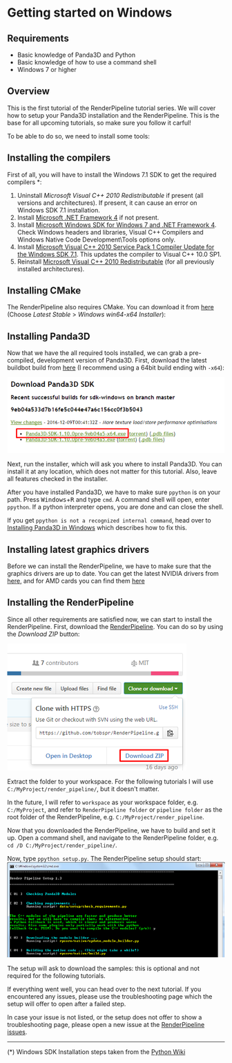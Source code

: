 # Getting started on Windows

## Requirements
- Basic knowledge of Panda3D and Python
- Basic knowledge of how to use a command shell
- Windows 7 or higher

## Overview
This is the first tutorial of the RenderPipeline tutorial series. We will cover how to
setup your Panda3D installation and the RenderPipeline.
This is the base for all upcoming tutorials, so make sure you follow it carful!

To be able to do so, we need to install some tools:

## Installing the compilers

First of all, you will have to install the Windows 7.1 SDK to get the required compilers *:

1. Uninstall *Microsoft Visual C++ 2010 Redistributable* if present
   (all versions and architectures). If present, it can cause an error on Windows SDK 7.1 installation. 
2. Install <a href="https://www.microsoft.com/download/details.aspx?id=24872" target="_blank">Microsoft .NET Framework 4</a>
   if not present. 
3. Install <a href="https://www.microsoft.com/download/details.aspx?id=8279" target="_blank">Microsoft Windows SDK for Windows 7 and .NET Framework 4</a>.
   Check Windows headers and libraries, Visual C++ Compilers and Windows Native Code Development\Tools options only. 
4. Install <a href="https://www.microsoft.com/download/details.aspx?id=4422" target="_blank">Microsoft Visual C++ 2010 Service Pack 1 Compiler Update for the Windows SDK 7.1</a>. This updates the compiler to Visual C++ 10.0 SP1. 
5. Reinstall <a href="https://www.microsoft.com/download/details.aspx?id=26999" target="_blank">Microsoft Visual C++ 2010 Redistributable</a> (for all previously installed architectures). 


## Installing CMake

The RenderPipeline also requires CMake.
You can download it from <a href="https://cmake.org/download/" target="_blank">here</a> (Choose *Latest Stable* > *Windows win64-x64 Installer*):


## Installing Panda3D

Now that we have the all required tools installed, we can grab a pre-compiled, development version of Panda3D.
First, download the latest buildbot build from <a href="http://www.panda3d.org/download.php?platform=windows&version=devel&sdk" target="_blank">here</a>
(I recommend using a 64bit build ending with `-x64`):

<img src="panda3d_download.png" alt="Panda3D Download Page" />

Next, run the installer, which will ask you where to install Panda3D.
You can install it at any location, which does not matter for this tutorial.
Also, leave all features checked in the installer.

After you have installed Panda3D, we have to make sure `ppython` is on your path. Press <kbd>Windows</kbd>+<kbd>R</kbd> and type `cmd`.
A command shell will open, enter `ppython`. If a python interpreter opens, you are done and can close the shell.

If you get `ppython is not a recognized internal command`, head over to <a href="https://www.panda3d.org/manual/index.php/Installing_Panda3D_in_Windows">Installing Panda3D in Windows</a>
which describes how to fix this.


## Installing latest graphics drivers

Before we can install the RenderPipeline, we have to make sure that the graphics drivers are up to date.
You can get the latest NVIDIA drivers from <a href="http://www.nvidia.com/download/index.aspx" target="_blank">here</a>, and for
AMD cards you can find them <a href="http://support.amd.com/de-de/download" target="_blank">here</a>


## Installing the RenderPipeline

Since all other requirements are satisfied now, we can start to install the RenderPipeline.
First, download the <a href="http://github.com/tobspr/RenderPipeline" target="_blank">RenderPipeline</a>. You can do so by using the *Download ZIP* button:

<img src="rp_download.png" alt="RenderPipeline Download" />

Extract the folder to your workspace. For the following tutorials I will use `C:/MyProject/render_pipeline/`, but it doesn't matter.

In the future, I will refer to `workspace` as your workspace folder, e.g. `C:/MyProject`, and refer to
`RenderPipeline folder` or `pipeline folder` as the root folder of the RenderPipeline, e.g. `C:/MyProject/render_pipeline`.

Now that you downloaded the RenderPipeline, we have to build and set it up. Open a command shell, and navigate to the 
RenderPipeline folder, e.g. `cd /D C:/MyProject/render_pipeline/`. 

Now, type `ppython setup.py`. The RenderPipeline setup should start:
<img src="rp_setup.png" alt="RenderPipeline Setup" />

The setup will ask to download the samples: this is optional and not required for the following tutorials.

If everything went well, you can head over to the next tutorial.
If you encountered any issues, please use the troubleshooting page which the setup will offer to open after a failed step.

In case your issue is not listed, or the setup does not offer to show a troubleshooting page, please open a new issue at the
<a href="https://github.com/tobspr/RenderPipeline/issues">RenderPipeline issues</a>.

---


(*) Windows SDK Installation steps taken from the <a href="https://wiki.python.org/moin/WindowsCompilers#Microsoft_Visual_C.2B-.2B-_10.0_standalone:_Windows_SDK_7.1_.28x86.2C_x64.2C_ia64.29" target="_blank">Python Wiki</a>
